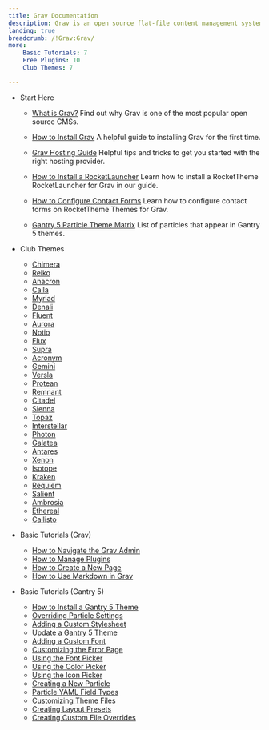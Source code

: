 ```yaml
---
title: Grav Documentation
description: Grav is an open source flat-file content management system (CMS) created by members of the RocketTheme team. This section enables you to find out more about Grav and how to use it with RocketTheme themes.
landing: true
breadcrumb: /!Grav:Grav/
more:
	Basic Tutorials: 7
	Free Plugins: 10
	Club Themes: 7

---
```


* Start Here

	- [What is Grav?](https://learn.getgrav.org/basics/what-is-grav)
	  Find out why Grav is one of the most popular open source CMSs.

	- [How to Install Grav](https://learn.getgrav.org/basics/installation)
	  A helpful guide to installing Grav for the first time.

	- [Grav Hosting Guide](https://learn.getgrav.org/webservers-hosting)
	  Helpful tips and tricks to get you started with the right hosting provider.

	- [How to Install a RocketLauncher](start/rocketlauncher.md)
	  Learn how to install a RocketTheme RocketLauncher for Grav in our guide.

	- [How to Configure Contact Forms](start/contact.md)
		Learn how to configure contact forms on RocketTheme Themes for Grav.

	- [Gantry 5 Particle Theme Matrix](start/assets/particles_list.pdf)
	  List of particles that appear in Gantry 5 themes.

<!-- -->

* Club Themes

	- [Chimera](themes/chimera)
	- [Reiko](themes/reiko)
	- [Anacron](themes/anacron)
	- [Calla](themes/calla)
	- [Myriad](themes/myriad)
	- [Denali](themes/denali)
	- [Fluent](themes/fluent)
	- [Aurora](themes/aurora)
	- [Notio](themes/notio)
	- [Flux](themes/flux)
	- [Supra](themes/supra)
	- [Acronym](themes/acronym)
	- [Gemini](themes/gemini)
	- [Versla](themes/versla)
	- [Protean](themes/protean)
	- [Remnant](themes/remnant)
	- [Citadel](themes/citadel)
	- [Sienna](themes/sienna)
	- [Topaz](themes/topaz)
	- [Interstellar](themes/interstellar)
	- [Photon](themes/photon)
	- [Galatea](themes/galatea)
	- [Antares](themes/antares)
	- [Xenon](themes/xenon)
	- [Isotope](themes/isotope)
	- [Kraken](themes/kraken)
	- [Requiem](themes/requiem)
	- [Salient](themes/salient)
	- [Ambrosia](themes/ambrosia)
	- [Ethereal](themes/ethereal)
	- [Callisto](themes/callisto)

<!-- -->

* Basic Tutorials (Grav)

	- [How to Navigate the Grav Admin](https://learn.getgrav.org/admin-panel/introduction)
	- [How to Manage Plugins](https://learn.getgrav.org/admin-panel/plugins)
	- [How to Create a New Page](https://learn.getgrav.org/admin-panel/pages-admin)
	- [How to Use Markdown in Grav](https://learn.getgrav.org/content/markdown)

<!-- -->

* Basic Tutorials (Gantry 5)

	- [How to Install a Gantry 5 Theme](http://docs.gantry.org/gantry5/basics/installation#installing-a-gantry-theme)
	- [Overriding Particle Settings](http://docs.gantry.org/gantry5/tutorials/overriding-particle-settings)
	- [Adding a Custom Stylesheet](http://docs.gantry.org/gantry5/tutorials/adding-a-custom-style-sheet)
	- [Update a Gantry 5 Theme](http://docs.gantry.org/gantry5/basics/updating-themes)
	- [Adding a Custom Font](http://docs.gantry.org/gantry5/tutorials/fonts)
	- [Customizing the Error Page](http://docs.gantry.org/gantry5/tutorials/customize-the-error-page)
	- [Using the Font Picker](http://docs.gantry.org/gantry5/tutorials/using-the-font-picker)
	- [Using the Color Picker](http://docs.gantry.org/gantry5/tutorials/using-the-color-picker)
	- [Using the Icon Picker](http://docs.gantry.org/gantry5/tutorials/using-the-icon-picker)
	- [Creating a New Particle](http://docs.gantry.org/gantry5/advanced/creating-a-new-particle)
	- [Particle YAML Field Types](http://docs.gantry.org/gantry5/advanced/particle-yaml-field-types)
	- [Customizing Theme Files](http://docs.gantry.org/gantry5/advanced/customizing-theme-files)
	- [Creating Layout Presets](http://docs.gantry.org/gantry5/advanced/creating-layout-presets)
	- [Creating Custom File Overrides](http://docs.gantry.org/gantry5/advanced/file-overrides)
